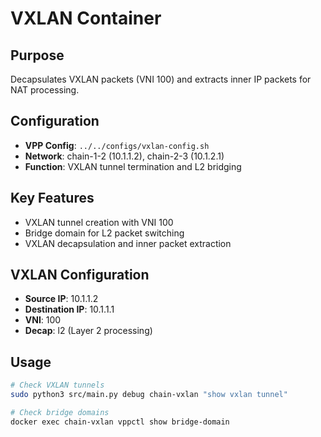 # VXLAN Container

## Purpose  
Decapsulates VXLAN packets (VNI 100) and extracts inner IP packets for NAT processing.

## Configuration
- **VPP Config**: `../../configs/vxlan-config.sh`
- **Network**: chain-1-2 (10.1.1.2), chain-2-3 (10.1.2.1) 
- **Function**: VXLAN tunnel termination and L2 bridging

## Key Features
- VXLAN tunnel creation with VNI 100
- Bridge domain for L2 packet switching
- VXLAN decapsulation and inner packet extraction

## VXLAN Configuration
- **Source IP**: 10.1.1.2
- **Destination IP**: 10.1.1.1  
- **VNI**: 100
- **Decap**: l2 (Layer 2 processing)

## Usage
```bash
# Check VXLAN tunnels
sudo python3 src/main.py debug chain-vxlan "show vxlan tunnel"

# Check bridge domains
docker exec chain-vxlan vppctl show bridge-domain
```